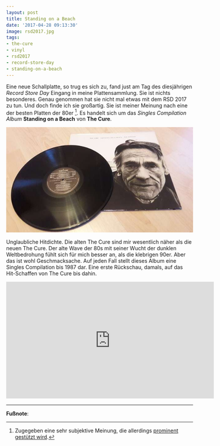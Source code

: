 ```yaml
---
layout: post
title: Standing on a Beach
date: '2017-04-28 09:13:30'
image: rsd2017.jpg
tags:
- the-cure
- vinyl
- rsd2017
- record-store-day
- standing-on-a-beach
---
```


Eine neue Schallplatte, so trug es sich zu, fand just am Tag des diesjährigen *Record Store Day* Eingang in meine Plattensammlung. Sie ist nichts besonderes. Genau genommen hat sie nicht mal etwas mit dem RSD 2017 zu tun. Und doch finde ich sie großartig. <!--more--> Sie ist meiner Meinung nach eine der besten Platten der 80er [^1]. Es handelt sich um das *Singles Compilation Album* **Standing on a Beach** von **The Cure**.

![](/content/images/2017/04/614_-265693844.jpg)

Unglaubliche Hitdichte. Die alten The Cure sind mir wesentlich näher als die neuen The Cure. Der alte Wave der 80s mit seiner Wucht der dunklen Weltbedrohung fühlt sich für mich besser an, als die klebrigen 90er. Aber das ist wohl Geschmacksache. Auf jeden Fall stellt dieses Album eine Singles Compilation bis 1987 dar. Eine erste Rückschau, damals, auf das Hit-Schaffen von The Cure bis dahin.

<center>
<iframe width="560" height="315" src="https://www.youtube.com/embed/nWgMFP9-Jy0" frameborder="0" allowfullscreen></iframe>
</center>

---

**Fußnote**:

[^1]: Zugegeben eine sehr subjektive Meinung, die allerdings [prominent gestützt wird](http://www.allmusic.com/album/staring-at-the-sea-the-singles-mw0000097528).